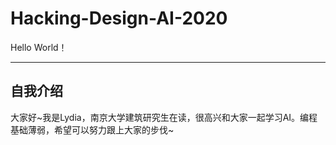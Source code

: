 # Hacking-Design-AI-2020

Hello World！
***
自我介绍
---
大家好~我是Lydia，南京大学建筑研究生在读，很高兴和大家一起学习AI。编程基础薄弱，希望可以努力跟上大家的步伐~
